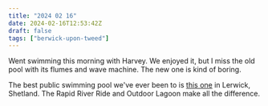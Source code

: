```yaml
---
title: "2024 02 16"
date: 2024-02-16T12:53:42Z
draft: false
tags: ["berwick-upon-tweed"]
---
```


Went swimming this morning with Harvey.
We enjoyed it, but I miss the old pool with its flumes and wave machine.
The new one is kind of boring.

The best public swimming pool we've ever been to is [this one](https://www.srt.org.uk/centres/clickimin/facilities/swimming-pool) in Lerwick, Shetland.
The Rapid River Ride and Outdoor Lagoon make all the difference.
